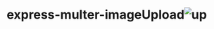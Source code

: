 # express-multer-imageUpload![up](https://user-images.githubusercontent.com/104159727/232316343-24fc1ca3-15a8-40a0-884f-5a25fc7a0019.png)
